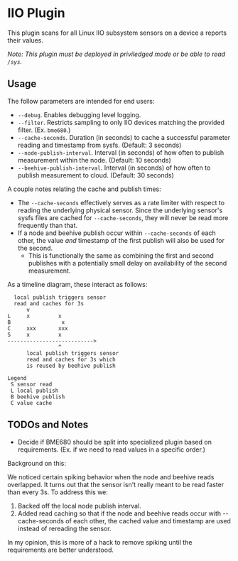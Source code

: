 # IIO Plugin

This plugin scans for all Linux IIO subsystem sensors on a device a reports their values.

_Note: This plugin must be deployed in priviledged mode or be able to read `/sys`._

## Usage

The follow parameters are intended for end users:

* `--debug`. Enables debugging level logging.
* `--filter`. Restricts sampling to only IIO devices matching the provided filter. (Ex. `bme680`.)
* `--cache-seconds`. Duration (in seconds) to cache a successful parameter reading and timestamp from sysfs. (Default: 3 seconds)
* `--node-publish-interval`. Interval (in seconds) of how often to publish measurement within the node. (Default: 10 seconds)
* `--beehive-publish-interval`. Interval (in seconds) of how often to publish measurement to cloud. (Default: 30 seconds)

A couple notes relating the cache and publish times:

* The `--cache-seconds` effectively serves as a rate limiter with respect to reading the underlying physical sensor. Since the underlying sensor's sysfs files are cached for `--cache-seconds`, they will never be read more frequently than that.
* If a node and beehive publish occur within `--cache-seconds` of each other, the value _and_ timestamp of the first publish will also be used for the second.
  * This is functionally the same as combining the first and second publishes with a potentially small delay on availability of the second measurement.

As a timeline diagram, these interact as follows:

```
  local publish triggers sensor
  read and caches for 3s
      v
L     x         x
B                x
C     xxx       xxx
S     x         x
--------------------------->
                ^
      local publish triggers sensor
      read and caches for 3s which
      is reused by beehive publish

Legend
 S sensor read
 L local publish
 B beehive publish
 C value cache
```

## TODOs and Notes

* Decide if BME680 should be split into specialized plugin based on requirements. (Ex. if we
need to read values in a specific order.)

Background on this:

We noticed certain spiking behavior when the node and beehive reads overlapped. It turns
out that the sensor isn't really meant to be read faster than every 3s. To address this we:
1. Backed off the local node publish interval.
2. Added read caching so that if the node and beehive reads occur with --cache-seconds of each other,
   the cached value and timestamp are used instead of rereading the sensor.

In my opinion, this is more of a hack to remove spiking until the requirements are better understood.
